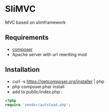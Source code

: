 SliMVC
=======
MVC based on slimframework

## Requirements

* [composer](https://getcomposer.org/download/)
* Apache server with url rewriting mod

## Installation

* curl -s https://getcomposer.org/installer | php
* php composer.phar install
* add to public/index.php :
```php
<?php
require 'vendor/autoload.php';
```